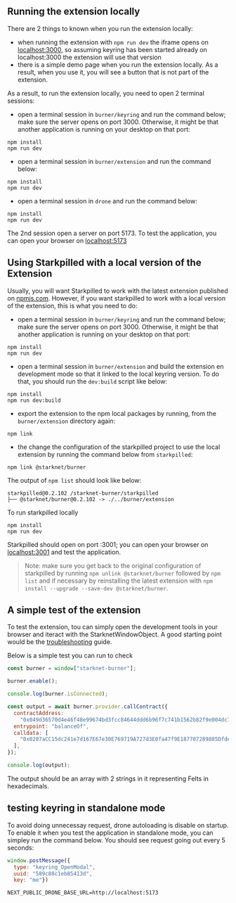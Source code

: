 ## Running the extension locally

There are 2 things to known when you run the extension locally:

- when running the extension with `npm run dev` the iframe opens on
  [localhost:3000](http://localhost:3000), so assuming keyring has been started
  already on localhost:3000 the extension will use that version
- there is a simple demo page when you run the extension locally. As a result,
  when you use it, you will see a button that is not part of the extension.

As a result, to run the extension locally, you need to open 2 terminal
sessions:

- open a terminal session in `burner/keyring` and run the command below; make
  sure the server opens on port 3000. Otherwise, it might be that another
  application is running on your desktop on that port:

```shell
npm install
npm run dev
```

- open a terminal session in `burner/extension` and run the command below:

```shell
npm install
npm run dev
```

- open a terminal session in `drone` and run the command below:

```shell
npm install
npm run dev
```

The 2nd session open a server on port 5173. To test the application, you can
open your browser on [localhost:5173](http://localhost:5173)

## Using Starkpilled with a local version of the Extension

Usually, you will want Starkpilled to work with the latest extension published
on [npmjs.com](https://npmjs.com/@starknet/burner). However, if you want
starkpilled to work with a local version of the extension, this is what you
need to do:

- open a terminal session in `burner/keyring` and run the command below; make
  sure the server opens on port 3000. Otherwise, it might be that another
  application is running on your desktop on that port:

```shell
npm install
npm run dev
```

- open a terminal session in `burner/extension` and build the extension en
  development mode so that it linked to the local keyring version. To do that,
  you should run the `dev:build` script like below:

```shell
npm install
npm run dev:build
```

- export the extension to the npm local packages by running, from the
  `burner/extension` directory again:

```shell
npm link
```

- the change the configuration of the starkpilled project to use the local
  extension by running the command below from `starkpilled`:

```shell
npm link @starknet/burner
```

The output of `npm list` should look like below:

```text
starkpilled@0.2.102 /starknet-burner/starkpilled
├── @starknet/burner@0.2.102 -> ./../burner/extension
```

To run starkpilled locally

```shell
npm install
npm run dev
```

Starkpilled should open on port :3001; you can open your browser on
[localhost:3001](http://localhost:3001) and test the application.

> Note: make sure you get back to the original configuration of starkpilled
> by running `npm unlink @starknet/burner` followed by `npm list` and if
> necessary by reinstalling the latest extension with
> `npm install --upgrade --save-dev @starknet/burner`.

## A simple test of the extension

To test the extension, tou can simply open the development tools in your
browser and iteract with the StarknetWindowObject. A good starting point
would be the [troubleshooting](../../users/troubleshooting.md) guide.

Below is a simple test you can run to check

```javascript
const burner = window["starknet-burner"];

burner.enable();

console.log(burner.isConnected);

const output = await burner.provider.callContract({
  contractAddress:
    "0x049d36570d4e46f48e99674bd3fcc84644ddd6b96f7c741b1562b82f9e004dc7",
  entrypoint: "balanceOf",
  calldata: [
    "0x0207aCC15dc241e7d167E67e30E769719A727d3E0fa47f9E187707289885Dfde",
  ],
});

console.log(output);
```

The output should be an array with 2 strings in it representing Felts in
hexadecimals.

## testing keyring in standalone mode

To avoid doing unnecessay request, drone autoloading is disable on startup. To
enable it when you test the application in standalone mode, you can simpley run
the command below. You should see request going out every 5 seconds:

```javascript
window.postMessage({
  type: "keyring_OpenModal",
  uuid: "589c80c1eb85413d",
  key: "me"}) 
```

```.env.local
NEXT_PUBLIC_DRONE_BASE_URL=http://localhost:5173
```
